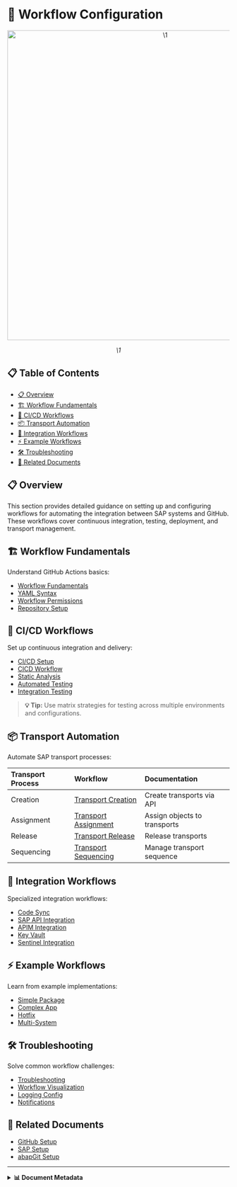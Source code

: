 # 🔄 Workflow Configuration

<div align="center" class="svg-container">
  <!-- Using both object and img as fallback for maximum compatibility -->
  <object type="image/svg+xml" data="\1" style="width: 700px; max-width: 100%;" aria-label="\1">
    <img src="\1" alt="\1" width="700" />
  </object>
  
  *\1*
</div>

## 📋 Table of Contents

- [📋 Overview](#-overview)
- [🏗️ Workflow Fundamentals](#️-workflow-fundamentals)
- [🔄 CI/CD Workflows](#-cicd-workflows)
- [📦 Transport Automation](#-transport-automation)
- [🔌 Integration Workflows](#-integration-workflows)
- [⚡ Example Workflows](#-example-workflows)
- [🛠️ Troubleshooting](#️-troubleshooting)
- [🔗 Related Documents](#-related-documents)

## 📋 Overview

This section provides detailed guidance on setting up and configuring workflows for automating the integration between SAP systems and GitHub. These workflows cover continuous integration, testing, deployment, and transport management.

## 🏗️ Workflow Fundamentals

Understand GitHub Actions basics:

- [Workflow Fundamentals](./workflow-fundamentals.md)
- [YAML Syntax](./yaml-syntax.md)
- [Workflow Permissions](./workflow-permissions.md)
- [Repository Setup](./repository-setup.md)

## 🔄 CI/CD Workflows

Set up continuous integration and delivery:

- [CI/CD Setup](./ci-cd-setup.md)
- [CICD Workflow](./cicd-workflow.md)
- [Static Analysis](./static-analysis.md)
- [Automated Testing](./automated-testing.md)
- [Integration Testing](./integration-testing.md)

> **💡 Tip:** Use matrix strategies for testing across multiple environments and configurations.

## 📦 Transport Automation

Automate SAP transport processes:

| Transport Process | Workflow | Documentation |
|:------------------|:---------|:--------------|
| Creation | [Transport Creation](./transport-creation.md) | Create transports via API |
| Assignment | [Transport Assignment](./transport-assignment.md) | Assign objects to transports |
| Release | [Transport Release](./transport-release.md) | Release transports |
| Sequencing | [Transport Sequencing](./transport-sequencing.md) | Manage transport sequence |

## 🔌 Integration Workflows

Specialized integration workflows:

- [Code Sync](./code-sync.md)
- [SAP API Integration](./sap-api-integration.md)
- [APIM Integration](./apim-integration.md)
- [Key Vault](./key-vault.md)
- [Sentinel Integration](./sentinel-integration.md)

## ⚡ Example Workflows

Learn from example implementations:

- [Simple Package](./examples/simple-package.md)
- [Complex App](./examples/complex-app.md)
- [Hotfix](./examples/hotfix.md)
- [Multi-System](./examples/multi-system.md)

## 🛠️ Troubleshooting

Solve common workflow challenges:

- [Troubleshooting](./troubleshooting.md)
- [Workflow Visualization](./workflow-visualization.md)
- [Logging Config](./logging-config.md)
- [Notifications](./notifications.md)

## 🔗 Related Documents

- [GitHub Setup](../github-setup/index.md)
- [SAP Setup](../sap-setup/index.md)
- [abapGit Setup](../abapgit-setup.md)

---

<details>
<summary><strong>📊 Document Metadata</strong></summary>

- **Last Updated:** 2025-04-07
- **Author:** SAP-GitHub Integration Team
- **Version:** 1.0.0
- **Status:** Published
</details>
